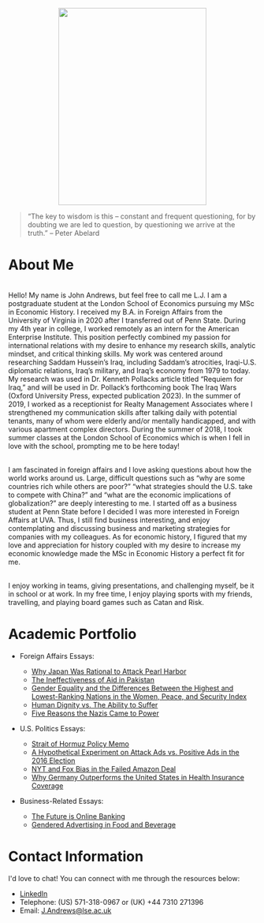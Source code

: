 <p align="center">
  <img width="300" height="400" src="johnwandrews.github.io/jwa.jpeg">
</p>

> “The key to wisdom is this – constant and frequent questioning, for by doubting we are led to question, by questioning we arrive at the truth.” – Peter Abelard

# About Me

<br> Hello! My name is John Andrews, but feel free to call me L.J. I am a postgraduate student at the London School of Economics pursuing my MSc in Economic History. I received my B.A. in Foreign Affairs from the University of Virginia in 2020 after I transferred out of Penn State. 
During my 4th year in college, I worked remotely as an intern for the American Enterprise Institute. This position perfectly combined my passion for international relations with my desire to enhance my research skills, analytic mindset, and critical thinking skills. My work was centered around researching Saddam Hussein’s Iraq, including Saddam’s atrocities, Iraqi-U.S. diplomatic relations, Iraq’s military, and Iraq’s economy from 1979 to today. My research was used in Dr. Kenneth Pollacks article titled “Requiem for Iraq,” and will be used in Dr. Pollack’s forthcoming book The Iraq Wars (Oxford University Press, expected publication 2023). In the summer of 2019, I worked as a receptionist for Realty Management Associates where I strengthened my communication skills after talking daily with potential tenants, many of whom were elderly and/or mentally handicapped, and with various apartment complex directors. During the summer of 2018, I took summer classes at the London School of Economics which is when I fell in love with the school, prompting me to be here today! 

<br> I am fascinated in foreign affairs and I love asking questions about how the world works around us. Large, difficult questions such as “why are some countries rich while others are poor?” “what strategies should the U.S. take to compete with China?” and “what are the economic implications of globalization?” are deeply interesting to me. I started off as a business student at Penn State before I decided I was more interested in Foreign Affairs at UVA. Thus, I still find business interesting, and enjoy contemplating and discussing business and marketing strategies for companies with my colleagues. As for economic history, I figured that my love and appreciation for history coupled with my desire to increase my economic knowledge made the MSc in Economic History a perfect fit for me.

<br> I enjoy working in teams, giving presentations, and challenging myself, be it in school or at work. In my free time, I enjoy playing sports with my friends, travelling, and playing board games such as Catan and Risk.

# Academic Portfolio
- Foreign Affairs Essays:
    - [Why Japan Was Rational to Attack Pearl Harbor](./japan)
    - [The Ineffectiveness of Aid in Pakistan](./the)
    - [Gender Equality and the Differences Between the Highest and Lowest-Ranking Nations in the Women, Peace, and Security Index](./gender)
    - [Human Dignity vs. The Ability to Suffer](./human)
    - [Five Reasons the Nazis Came to Power](./five.pdf)

- U.S. Politics Essays:
    - [Strait of Hormuz Policy Memo](./strait)
    - [A Hypothetical Experiment on Attack Ads vs. Positive Ads in the 2016 Election](./hypo.pdf)
    - [NYT and Fox Bias in the Failed Amazon Deal](./nyt)
    - [Why Germany Outperforms the United States in Health Insurance Coverage](./why)

- Business-Related Essays:
    - [The Future is Online Banking](./future)
    - [Gendered Advertising in Food and Beverage](./gendered)
    

# Contact Information
I'd love to chat! You can connect with me through the resources below:

- [LinkedIn](https://www.linkedin.com/in/johnwesleyandrews/)
- Telephone: (US) 571-318-0967 or (UK) +44 7310 271396
- Email: J.Andrews@lse.ac.uk
